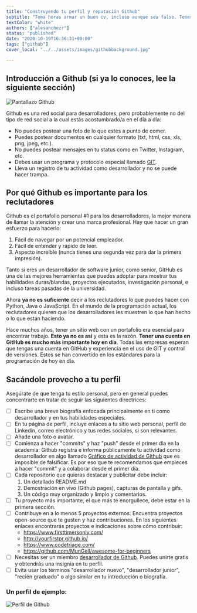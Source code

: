 ```yaml
---
title: "Construyendo tu perfil y reputación Github"
subtitle: "Toma horas armar un buen cv, incluso aunque sea falso. Tener un buen Github toma meses o años ¡Manos a la obra!"
textColor: "white"
authors: ["alesanchezr"]
status: "published"
date: "2020-10-19T16:36:31+00:00"
tags: ["github"]
cover_local: "../../assets/images/githubbackground.jpg"

---
```


## Introducción a Github (si ya lo conoces, lee la siguiente sección)

![Pantallazo Github](https://github.com/breatheco-de/content/blob/master/src/assets/images/4889ebd9-201f-46c7-a1fb-d3d8c2f4493e.png?raw=true)

Github es una red social para desarrolladores, pero probablemente no del tipo de red social a la cual estás acostumbrado/a en el día a día:

- No puedes postear una foto de lo que estés a punto de comer.
- Puedes postear documentos en cualquier formato (txt, html, css, xls, png, jpeg, etc.).
- No puedes postear mensajes en tu status como en Twitter, Instagram, etc.
- Debes usar un programa y protocolo especial llamado [GIT](https://www.youtube.com/watch?v=BCQHnlnPusY).
- Lleva un registro de tu actividad como desarrollador y no se puede hacer trampa.

## Por qué Github es importante para los reclutadores

Github es el portafolio personal #1 para los desarrolladores, la mejor manera de llamar la atención y crear una marca profesional. Hay que hacer un gran esfuerzo para hacerlo:  
    
   1. Fácil de navegar por un potencial empleador.  
   2. Fácil de entender y rápido de leer.
   3. Aspecto increíble (nunca tienes una segunda vez para dar la primera impresión).

Tanto si eres un desarrollador de software junior, como senior, GitHub es una de las mejores herramientas que puedes adoptar para mostrar tus habilidades duras/blandas, proyectos ejecutados, investigación personal, e incluso tareas pasadas de la universidad.

Ahora **ya no es suficiente** decir a los reclutadores lo que puedes hacer con Python, Java o JavaScript. En el mundo de la programación actual, los reclutadores quieren que los desarrolladores les muestren lo que han hecho o lo que están haciendo.

Hace muchos años, tener un sitio web con un portafolio era esencial para encontrar trabajo. **Esto ya no es así** y esta es la razón. **Tener una cuenta en GitHub es mucho más importante hoy en día**. Todas las empresas esperan que tengas una cuenta en GitHub y experiencia en el uso de GIT y control de versiones. Estos se han convertido en los estándares para la programación de hoy en día.

## Sacándole provecho a tu perfil

Asegúrate de que tenga tu estilo personal, pero en general puedes concentrarte en tratar de seguir las siguientes directrices:

- [ ] Escribe una breve biografía enfocada principalmente en ti como desarrollador y en tus habilidades especiales.
- [ ] En tu página de perfil, incluye enlaces a tu sitio web personal, perfil de Linkedin, correo electrónico y tus redes sociales, si son relevantes.
- [ ] Añade una foto o avatar.
- [ ] Comienza a hacer "commits" y haz "push" desde el primer día en la academia: Github registra e informa públicamente tu actividad como desarrollador en algo llamado [Gráfico de actividad de Github](https://help.github.com/en/articles/viewing-contributions-on-your-profile#contributions-calendar) que es imposible de falsificar. Es por eso que te recomendamos que empieces a hacer "commit" y a colaborar desde el primer día.
- [ ] Cada repositorio que quieras destacar y publicitar debe incluir:  
    1. Un detallado README.md
    2. Demostración en vivo (Github pages), capturas de pantalla y gifs.
    3. Un código muy organizado y limpio y comentarios.
- [ ] Tu proyecto más importante, el que más te enorgullece, debe estar en la primera sección.
- [ ] Contribuye en a lo menos 5 proyectos externos. Encuentra proyectos open-source que te gusten y haz contribuciones. En los siguientes enlaces encontrarás proyectos e indicaciones sobre cómo contribuir: 
    - https://www.firsttimersonly.com/
    - http://yourfirstpr.github.io/
    - https://www.codetriage.com/
    - https://github.com/MunGell/awesome-for-beginners
- [ ] Necesitas ser un miembro [desarrollador de Github](https://developer.github.com/program/). Puedes unirte gratis y obtendrás una insignia en tu perfil.
- [ ] Evita usar los términos "desarrollador nuevo", "desarrollador junior", "recién graduado" o algo similar en tu introducción o biografía.

### Un perfil de ejemplo: 

![Perfil de Github](https://breathecode.herokuapp.com/v1/media/file/ejemplo-readme-png)

